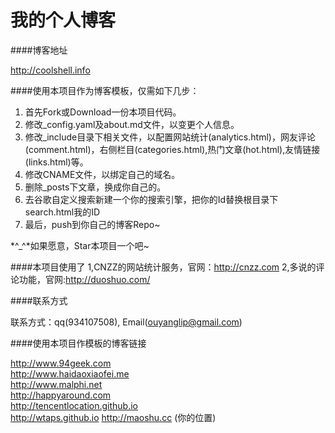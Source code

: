 我的个人博客
================

####博客地址

http://coolshell.info

####使用本项目作为博客模板，仅需如下几步：

1. 首先Fork或Download一份本项目代码。 
2. 修改_config.yaml及about.md文件，以变更个人信息。 
3. 修改_include目录下相关文件，以配置网站统计(analytics.html)，网友评论(comment.html)，右侧栏目(categories.html),热门文章(hot.html),友情链接(links.html)等。 
4. 修改CNAME文件，以绑定自己的域名。 
5. 删除_posts下文章，换成你自己的。 
6. 去谷歌自定义搜索新建一个你的搜索引擎，把你的Id替换根目录下search.html我的ID
7. 最后，push到你自己的博客Repo~ 

 *^_^*如果愿意，Star本项目一个吧~ 

####本项目使用了
1,CNZZ的网站统计服务，官网：http://cnzz.com 
2,多说的评论功能，官网:http://duoshuo.com/

####联系方式

联系方式：qq(934107508), Email(ouyanglip@gmail.com) 


####使用本项目作模板的博客链接

http://www.94geek.com  
http://www.haidaoxiaofei.me  
http://www.malphi.net  
http://happyaround.com  
http://tencentlocation.github.io  
http://wtaps.github.io 
http://maoshu.cc
(你的位置)  
